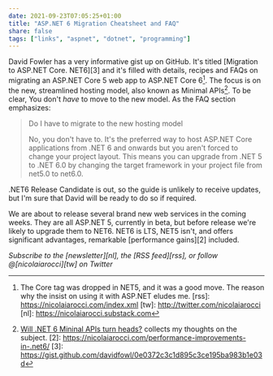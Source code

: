 ```yaml
---
date: 2021-09-23T07:05:25+01:00
title: "ASP.NET 6 Migration Cheatsheet and FAQ"
share: false
tags: ["links", "aspnet", "dotnet", "programming"]
---
```

David Fowler has a very informative gist up on GitHub. It's titled [Migration
to ASP.NET Core. NET6][3] and it's filled with details, recipes and FAQs on
migrating an ASP.NET Core 5 web app to ASP.NET Core 6[^4]. The focus is on the
new, streamlined hosting model, also known as Minimal APIs[^1]. To be clear,
You don't *have* to move to the new model. As the FAQ section emphasizes:

>  Do I have to migrate to the new hosting model
>
>  No, you don't have to. It's the preferred way to host ASP.NET Core
>  applications from .NET 6 and onwards but you aren't forced to change your
>  project layout. This means you can upgrade from .NET 5 to .NET 6.0 by
>  changing the target framework in your project file from net5.0 to net6.0.

.NET6 Release Candidate is out, so the guide is unlikely to receive updates,
but I'm sure that David will be ready to do so if required. 

We are about to release several brand new web services in the coming weeks.
They are all ASP.NET 5, currently in beta, but before release we're likely to
upgrade them to NET6. NET6 is LTS, NET5 isn't, and offers significant
advantages, remarkable [performance gains][2] included.

*Subscribe to the [newsletter][nl], the [RSS feed][rss], or follow @[nicolaiarocci][tw] on Twitter*

 [^1]: [Will .NET 6 Mininal APIs turn heads?](https://nicolaiarocci.com/will-.net-6-minimal-apis-turn-heads/) collects my thoughts on the subject.
 [2]: https://nicolaiarocci.com/performance-improvements-in-.net6/
 [3]: https://gist.github.com/davidfowl/0e0372c3c1d895c3ce195ba983b1e03d
 [^4]: The Core tag was dropped in NET5, and it was a good move. The reason why the insist on using it with ASP.NET eludes me.
 [rss]: https://nicolaiarocci.com/index.xml
 [tw]: http://twitter.com/nicolaiarocci
 [nl]: https://nicolaiarocci.substack.com
